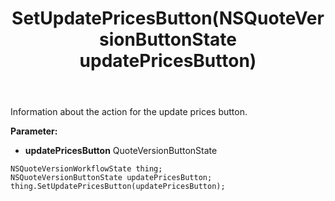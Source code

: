 ﻿---
uid: crmscript_ref_NSQuoteVersionWorkflowState_SetUpdatePricesButton
title: SetUpdatePricesButton(NSQuoteVersionButtonState updatePricesButton)
intellisense: NSQuoteVersionWorkflowState.SetUpdatePricesButton
keywords: NSQuoteVersionWorkflowState, GetUpdatePricesButton
so.topic: reference
---

Information about the action for the update prices button.

**Parameter:** 
 - **updatePricesButton** QuoteVersionButtonState

```crmscript
NSQuoteVersionWorkflowState thing;
NSQuoteVersionButtonState updatePricesButton;
thing.SetUpdatePricesButton(updatePricesButton);
```

